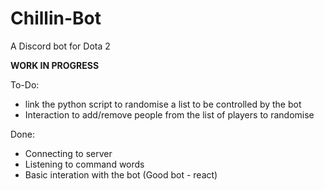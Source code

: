 # Chillin-Bot
A Discord bot for Dota 2

**WORK IN PROGRESS**

To-Do: 

- link the python script to randomise a list to be controlled by the bot
- Interaction to add/remove people from the list of players to randomise

Done:

- Connecting to server
- Listening to command words
- Basic interation with the bot (Good bot - react)